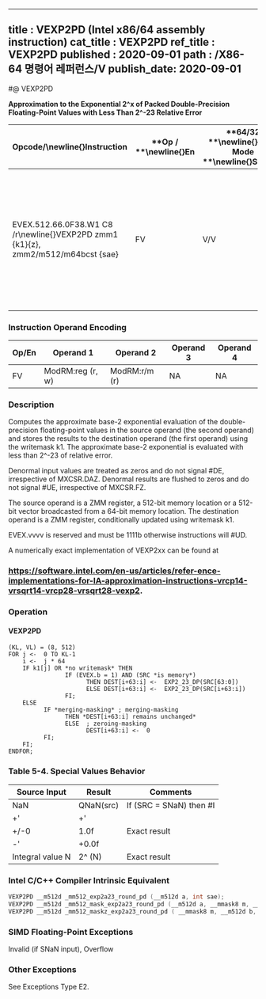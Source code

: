 ----------------------------
title : VEXP2PD (Intel x86/64 assembly instruction)
cat_title : VEXP2PD
ref_title : VEXP2PD
published : 2020-09-01
path : /X86-64 명령어 레퍼런스/V
publish_date: 2020-09-01
----------------------------
#@ VEXP2PD

**Approximation to the Exponential 2^x of Packed Double-Precision Floating-Point Values with Less Than 2^-23 Relative Error**

|**Opcode/**\newline{}**Instruction**|**Op / **\newline{}**En**|**64/32 **\newline{}**bit Mode **\newline{}**Support**|**CPUID **\newline{}**Feature **\newline{}**Flag**|**Description**|
|------------------------------------|-------------------------|------------------------------------------------------|--------------------------------------------------|---------------|
|EVEX.512.66.0F38.W1 C8 /r\newline{}VEXP2PD zmm1 {k1}{z}, zmm2/m512/m64bcst {sae}|FV|V/V|AVX512ER|Computes approximations to the exponential 2^x (with less than 2^-23 of maximum relative error) of the packed double-precision floating-point values from zmm2/m512/m64bcst and stores the floating-point result in zmm1with writemask k1.|
### Instruction Operand Encoding


|Op/En|Operand 1|Operand 2|Operand 3|Operand 4|
|-----|---------|---------|---------|---------|
|FV|ModRM:reg (r, w)|ModRM:r/m (r)|NA|NA|
### Description


Computes the approximate base-2 exponential evaluation of the double-precision floating-point values in the source operand (the second operand) and stores the results to the destination operand (the first operand) using the writemask k1. The approximate base-2 exponential is evaluated with less than 2^-23 of relative error. 

Denormal input values are treated as zeros and do not signal #DE, irrespective of MXCSR.DAZ. Denormal results are flushed to zeros and do not signal #UE, irrespective of MXCSR.FZ.

The source operand is a ZMM register, a 512-bit memory location or a 512-bit vector broadcasted from a 64-bit memory location. The destination operand is a ZMM register, conditionally updated using writemask k1. 

EVEX.vvvv is reserved and must be 1111b otherwise instructions will #UD.

A numerically exact implementation of VEXP2xx can be found at 

###                                                                                                  https://software.intel.com/en-us/articles/refer-ence-implementations-for-IA-approximation-instructions-vrcp14-vrsqrt14-vrcp28-vrsqrt28-vexp2.

### Operation
#### VEXP2PD 
```info-verb
(KL, VL) = (8, 512)
FOR j <-  0 TO KL-1
    i <-  j * 64
    IF k1[j] OR *no writemask* THEN
                IF (EVEX.b = 1) AND (SRC *is memory*)
                      THEN DEST[i+63:i] <-  EXP2_23_DP(SRC[63:0])
                      ELSE DEST[i+63:i] <-  EXP2_23_DP(SRC[i+63:i])
                FI;
    ELSE 
          IF *merging-masking* ; merging-masking
                THEN *DEST[i+63:i] remains unchanged*
                ELSE  ; zeroing-masking
                      DEST[i+63:i] <-  0
          FI;
    FI;
ENDFOR;
```
### Table 5-4. Special Values Behavior


|**Source Input**|**Result**|**Comments**|
|----------------|----------|------------|
|NaN|QNaN(src)|If (SRC = SNaN) then #I|
|+'|+'||
|+/-0|1.0f|Exact result|
|-'|+0.0f||
|Integral value N|2^ (N)|Exact result|

### Intel C/C++ Compiler Intrinsic Equivalent

```cpp
VEXP2PD __m512d _mm512_exp2a23_round_pd (__m512d a, int sae);
VEXP2PD __m512d _mm512_mask_exp2a23_round_pd (__m512d a, __mmask8 m, __m512d b, int sae);
VEXP2PD __m512d _mm512_maskz_exp2a23_round_pd ( __mmask8 m, __m512d b, int sae);
```
### SIMD Floating-Point Exceptions


Invalid (if SNaN input), Overflow

### Other Exceptions


See Exceptions Type E2.

